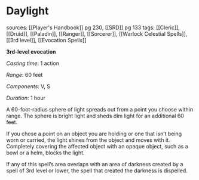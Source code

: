 # Daylight
sources: [[Player's Handbook]] pg 230, [[SRD]] pg 133
tags: [[Cleric]], [[Druid]], [[Paladin]], [[Ranger]], [[Sorcerer]], [[Warlock Celestial Spells]], [[3rd level]], [[Evocation Spells]]

**3rd-level evocation**

*Casting time*: 1 action

*Range*: 60 feet

*Components*: V, S

*Duration*: 1 hour

A 60-foot-radius sphere of light spreads out from a point you choose within range. The sphere is bright light and sheds dim light for an additional 60 feet.

If you chose a point on an object you are holding or one that isn’t being worn or carried, the light shines from the object and moves with it. Completely covering the affected object with an opaque object, such as a bowl or a helm, blocks the light.

If any of this spell’s area overlaps with an area of darkness created by a spell of 3rd level or lower, the spell that created the darkness is dispelled.
